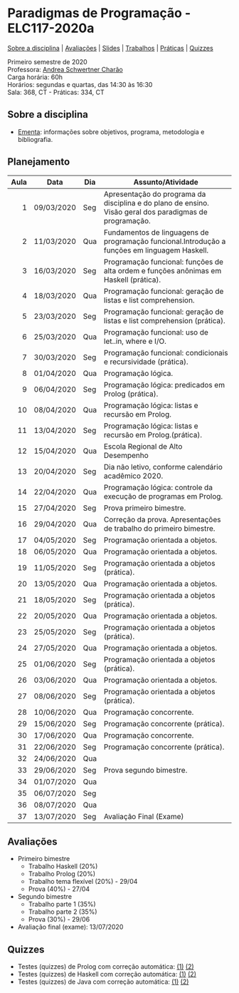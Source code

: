 # Paradigmas de Programação - ELC117-2020a
[Sobre a disciplina](#sobre-a-disciplina) | [Avaliações](#avaliações) | [Slides](#slides) | [Trabalhos](#trabalhos) | [Práticas](#práticas) | [Quizzes](#quizzes)


Primeiro semestre de 2020  
Professora: [Andrea Schwertner Charão](http://www.inf.ufsm.br/~andrea)  
Carga horária: 60h  
Horários: segundas e quartas, das 14:30 às 16:30  
Sala: 368, CT - Práticas: 334, CT  

## Sobre a disciplina
 - [Ementa](https://drive.google.com/file/d/0B2aW-kt5pdi7X2ZLbEYxNG1KZVk/view?usp=sharing): informações sobre objetivos, programa, metodologia e bibliografia.
 <!--
 - [Planejamento](https://docs.google.com/spreadsheets/d/1SAG5XDup7IAMEttgnsr3c_gx9kSYLDo4X-sBcCHJ8_o/edit?usp=sharing): planejamento de atividades de cada aula.

 - [Que comecem os jogos!](https://docs.google.com/forms/d/e/1FAIpQLSezBHYhYEVbOz-QTuPLERAVOA-5zjAPfrzCtPqyuNY6s6d3VQ/viewform): formulário para responder logo depois da primeira aula.
-->
 
## Planejamento


<table class="table table-bordered table-hover table-condensed">
<thead><tr><th title="Field #1">Aula</th>
<th title="Field #2">Data</th>
<th title="Field #3">Dia</th>
<th title="Field #4">Assunto/Atividade</th>
</tr></thead>
<tbody><tr>
<td align="right">1</td>
<td>09/03/2020</td>
<td>Seg</td>
<td>Apresentação do programa da disciplina e do plano de ensino. Visão geral dos paradigmas de programação. </td>
</tr>
<tr>
<td align="right">2</td>
<td>11/03/2020</td>
<td>Qua</td>
<td>Fundamentos de linguagens de programação funcional.Introdução a funções em linguagem Haskell.</td>
</tr>
<tr>
<td align="right">3</td>
<td>16/03/2020</td>
<td>Seg</td>
<td>Programação funcional: funções de alta ordem e funções anônimas em Haskell (prática).</td>
</tr>
<tr>
<td align="right">4</td>
<td>18/03/2020</td>
<td>Qua</td>
<td>Programação funcional: geração de listas e list comprehension.</td>
</tr>
<tr>
<td align="right">5</td>
<td>23/03/2020</td>
<td>Seg</td>
<td>Programação funcional: geração de listas e list comprehension (prática).</td>
</tr>
<tr>
<td align="right">6</td>
<td>25/03/2020</td>
<td>Qua</td>
<td>Programação funcional: uso de let..in, where e I/O.</td>
</tr>
<tr>
<td align="right">7</td>
<td>30/03/2020</td>
<td>Seg</td>
<td>Programação funcional: condicionais e recursividade (prática).</td>
</tr>
<tr>
<td align="right">8</td>
<td>01/04/2020</td>
<td>Qua</td>
<td>Programação lógica.</td>
</tr>
<tr>
<td align="right">9</td>
<td>06/04/2020</td>
<td>Seg</td>
<td>Programação lógica: predicados em Prolog (prática).</td>
</tr>
<tr>
<td align="right">10</td>
<td>08/04/2020</td>
<td>Qua</td>
<td>Programação lógica: listas e recursão em Prolog.</td>
</tr>
<tr>
<td align="right">11</td>
<td>13/04/2020</td>
<td>Seg</td>
<td>Programação lógica: listas e recursão em Prolog.(prática).</td>
</tr>
<tr>
<td align="right">12</td>
<td>15/04/2020</td>
<td>Qua</td>
<td>Escola Regional de Alto Desempenho</td>
</tr>
<tr>
<td align="right">13</td>
<td>20/04/2020</td>
<td>Seg</td>
<td>Dia não letivo, conforme calendário acadêmico 2020.</td>
</tr>
<tr>
<td align="right">14</td>
<td>22/04/2020</td>
<td>Qua</td>
<td>Programação lógica: controle da execução de programas em Prolog.</td>
</tr>
<tr>
<td align="right">15</td>
<td>27/04/2020</td>
<td>Seg</td>
<td>Prova primeiro bimestre.</td>
</tr>
<tr>
<td align="right">16</td>
<td>29/04/2020</td>
<td>Qua</td>
<td>Correção da prova. Apresentações de trabalho do primeiro bimestre.</td>
</tr>
<tr>
<td align="right">17</td>
<td>04/05/2020</td>
<td>Seg</td>
<td>Programação orientada a objetos.</td>
</tr>
<tr>
<td align="right">18</td>
<td>06/05/2020</td>
<td>Qua</td>
<td>Programação orientada a objetos.</td>
</tr>
<tr>
<td align="right">19</td>
<td>11/05/2020</td>
<td>Seg</td>
<td>Programação orientada a objetos (prática).</td>
</tr>
<tr>
<td align="right">20</td>
<td>13/05/2020</td>
<td>Qua</td>
<td>Programação orientada a objetos.</td>
</tr>
<tr>
<td align="right">21</td>
<td>18/05/2020</td>
<td>Seg</td>
<td>Programação orientada a objetos  (prática).</td>
</tr>
<tr>
<td align="right">22</td>
<td>20/05/2020</td>
<td>Qua</td>
<td>Programação orientada a objetos.</td>
</tr>
<tr>
<td align="right">23</td>
<td>25/05/2020</td>
<td>Seg</td>
<td>Programação orientada a objetos  (prática).</td>
</tr>
<tr>
<td align="right">24</td>
<td>27/05/2020</td>
<td>Qua</td>
<td>Programação orientada a objetos.</td>
</tr>
<tr>
<td align="right">25</td>
<td>01/06/2020</td>
<td>Seg</td>
<td>Programação orientada a objetos  (prática).</td>
</tr>
<tr>
<td align="right">26</td>
<td>03/06/2020</td>
<td>Qua</td>
<td>Programação orientada a objetos.</td>
</tr>
<tr>
<td align="right">27</td>
<td>08/06/2020</td>
<td>Seg</td>
<td>Programação orientada a objetos  (prática).</td>
</tr>
<tr>
<td align="right">28</td>
<td>10/06/2020</td>
<td>Qua</td>
<td>Programação concorrente.</td>
</tr>
<tr>
<td align="right">29</td>
<td>15/06/2020</td>
<td>Seg</td>
<td>Programação concorrente  (prática).</td>
</tr>
<tr>
<td align="right">30</td>
<td>17/06/2020</td>
<td>Qua</td>
<td>Programação concorrente.</td>
</tr>
<tr>
<td align="right">31</td>
<td>22/06/2020</td>
<td>Seg</td>
<td>Programação concorrente  (prática).</td>
</tr>
<tr>
<td align="right">32</td>
<td>24/06/2020</td>
<td>Qua</td>
<td> </td>
</tr>
<tr>
<td align="right">33</td>
<td>29/06/2020</td>
<td>Seg</td>
<td>Prova segundo bimestre.</td>
</tr>
<tr>
<td align="right">34</td>
<td>01/07/2020</td>
<td>Qua</td>
<td> </td>
</tr>
<tr>
<td align="right">35</td>
<td>06/07/2020</td>
<td>Seg</td>
<td> </td>
</tr>
<tr>
<td align="right">36</td>
<td>08/07/2020</td>
<td>Qua</td>
<td> </td>
</tr>
<tr>
<td align="right">37</td>
<td>13/07/2020</td>
<td>Seg</td>
<td>Avaliação Final (Exame)</td>
</tr>
</tbody></table>

## Avaliações

 - Primeiro bimestre  
   - Trabalho Haskell (20%)  
   - Trabalho Prolog (20%)  
   - Trabalho tema flexível (20%) - 29/04  
   - Prova (40%) - 27/04  
 - Segundo bimestre  
   - Trabalho parte 1 (35%)  
   - Trabalho parte 2 (35%)  
   - Prova (30%) - 29/06  
 - Avaliação final (exame): 13/07/2020  


## Quizzes

 - Testes (quizzes) de Prolog com correção automática: [(1)](https://testmoz.com/466816) [(2)](https://testmoz.com/466920)
 - Testes (quizzes) de Haskell com correção automática: [(1)](https://testmoz.com/471285/) [(2)](https://testmoz.com/471302/)
 - Testes (quizzes) de Java com correção automática: [(1)](https://testmoz.com/2090367) [(2)](https://testmoz.com/2132271)
 



<!--
## Slides

Disponíveis na pasta [slides](slides). 

## Práticas

Disponíveis na pasta [praticas](praticas). 


## Trabalhos

Disponíveis na pasta [trabalhos](trabalhos).


 1. [Programação funcional em Haskell](trabalhos/t1) (entrega até domingo, 18/03/2018, 23:59)
 2. [Mais programação funcional em Haskell](trabalhos/t2) (entrega até segunda, 2/4/2018, 23:59)
 3. [Programação lógica em Prolog](trabalhos/t3) (entrega até segunda, 16/4/2018, 23:59)
 4. [Resolvendo problemas da OBI em Prolog](trabalhos/t4) (entrega até segunda, 30/04/2018, 23:59)
 5. [Editor de grafos com JavaFX](trabalhos/t5) (entrega até segunda, 04/06/2018, 23:59)
 6. [Planarity puzzle com JavaFX](trabalhos/t6) (entrega até terça, 12/06/2018, 23:59)
 7. [Dashboard para monitoramento de frota de ônibus urbanos](trabalhos/t7) (entrega até domingo, 01/07/2018, 23:59)
-->

